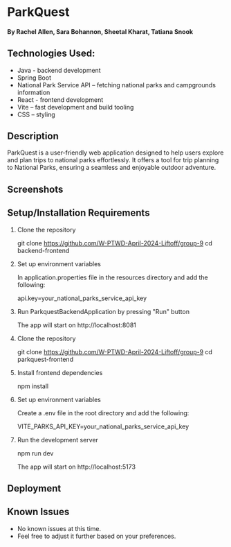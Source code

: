 # ParkQuest

#### By Rachel Allen, Sara Bohannon, Sheetal Kharat, Tatiana Snook

## Technologies Used:
* Java - backend development
* Spring Boot
* National Park Service API – fetching national parks and campgrounds information
* React - frontend development
* Vite – fast development and build tooling
* CSS – styling

## Description
ParkQuest is a user-friendly web application designed to help users explore and plan trips to national parks effortlessly. It offers a tool for trip planning to National Parks, ensuring a seamless and enjoyable outdoor adventure.

## Screenshots

## Setup/Installation Requirements
1. Clone the repository
   
    git clone https://github.com/W-PTWD-April-2024-Liftoff/group-9
    cd backend-frontend
2. Set up environment variables
   
   In application.properties file in the resources directory and add the following:
    
    api.key=your_national_parks_service_api_key
3. Run ParkquestBackendApplication by pressing "Run" button
    
    The app will start on http://localhost:8081
4. Clone the repository
   
    git clone https://github.com/W-PTWD-April-2024-Liftoff/group-9
    cd parkquest-frontend
5. Install frontend dependencies
   
    npm install
6. Set up environment variables
   
   Create a .env file in the root directory and add the following:
    
    VITE_PARKS_API_KEY=your_national_parks_service_api_key
7. Run the development server
   
    npm run dev
    
    The app will start on http://localhost:5173

## Deployment

## Known Issues

* No known issues at this time.
* Feel free to adjust it further based on your preferences.
